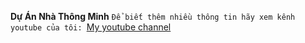 **Dự Án Nhà Thông Minh**
`Để biết thêm nhiều thông tin hãy xem kênh youtube của tôi: `[My youtube channel](https://www.youtube.com/@lamducthptBL/videos)
